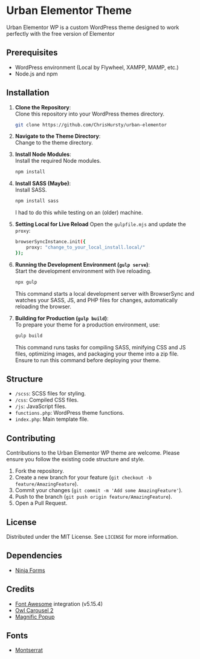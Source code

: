 # Urban Elementor Theme

Urban Elementor WP is a custom WordPress theme designed to work perfectly with the free version of Elementor

## Prerequisites

- WordPress environment (Local by Flywheel, XAMPP, MAMP, etc.)
- Node.js and npm

## Installation

1. **Clone the Repository**:  
    Clone this repository into your WordPress themes directory.
    ```bash
    git clone https://github.com/ChrisHursty/urban-elementor
    ```

2. **Navigate to the Theme Directory**:  
    Change to the theme directory.

3. **Install Node Modules**:  
    Install the required Node modules.
    ```bash
    npm install
    ```

4. **Install SASS (Maybe)**:  
    Install SASS.
    ```bash
    npm install sass
    ```
    I had to do this while testing on an (older) machine.

5. **Setting Local for Live Reload**
    Open the `gulpfile.mjs` and update the `proxy`:
    ```bash
    browserSyncInstance.init({
        proxy: "change_to_your_local_install.local/"
    });
    ```

6. **Running the Development Environment (`gulp serve`)**:  
    Start the development environment with live reloading.
    ```bash
    npx gulp
    ```
    This command starts a local development server with BrowserSync and watches your SASS, JS, and PHP files for changes, automatically reloading the browser.

7. **Building for Production (`gulp build`)**:  
    To prepare your theme for a production environment, use:
    ```bash
    gulp build
    ```
    This command runs tasks for compiling SASS, minifying CSS and JS files, optimizing images, and packaging your theme into a zip file. Ensure to run this command before deploying your theme.

## Structure

- `/scss`: SCSS files for styling.
- `/css`: Compiled CSS files.
- `/js`: JavaScript files.
- `functions.php`: WordPress theme functions.
- `index.php`: Main template file.

## Contributing

Contributions to the Urban Elementor WP theme are welcome. Please ensure you follow the existing code structure and style.

1. Fork the repository.
2. Create a new branch for your feature (`git checkout -b feature/AmazingFeature`).
3. Commit your changes (`git commit -m 'Add some AmazingFeature'`).
4. Push to the branch (`git push origin feature/AmazingFeature`).
5. Open a Pull Request.

## License

Distributed under the MIT License. See `LICENSE` for more information.

## Dependencies

- <a href="https://ninjaforms.com/" target="_blank" rel="nofollow">Ninja Forms</a>

## Credits

- <a href="http://fortawesome.github.io/Font-Awesome/" target="_blank" rel="nofollow">Font Awesome</a> integration (v5.15.4)
- <a href="https://owlcarousel2.github.io/OwlCarousel2/" target="_blank" rel="nofollow">Owl Carousel 2</a>
- <a href="https://dimsemenov.com/plugins/magnific-popup/" target="_blank" rel="nofollow">Magnific Popup</a>

## Fonts

- <a href="https://fonts.google.com/specimen/Montserrat" target="_blank" rel="nofollow">Montserrat</a>
